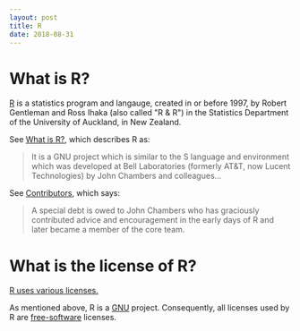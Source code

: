 ```yaml
---
layout: post
title: R
date: 2018-08-31
---
```


# What is R?

[R](https://www.r-project.org/) is a statistics program and langauge, created in or before 1997, by Robert Gentleman and Ross Ihaka (also called "R & R") in the Statistics Department of the University of Auckland, in New Zealand.

See [What is R?](https://www.r-project.org/about.html), which describes R as:

> It is a GNU project which is similar to the S language and environment which was developed at Bell Laboratories (formerly AT&T, now Lucent Technologies) by John Chambers and colleagues...

See [Contributors](https://www.r-project.org/contributors.html), which says:

> A special debt is owed to John Chambers who has graciously contributed advice and encouragement in the early days of R and later became a member of the core team.

# What is the license of R?

[R uses various licenses.](https://www.r-project.org/Licenses/)

As mentioned above, R is a [GNU](https://www.gnu.org/) project. Consequently, all licenses used by R are [free-software](https://www.gnu.org/philosophy/free-sw.en.html) licenses.
